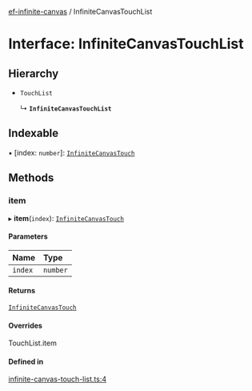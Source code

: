 [ef-infinite-canvas](api/README.md) / InfiniteCanvasTouchList

# Interface: InfiniteCanvasTouchList

## Hierarchy

- `TouchList`

  ↳ **`InfiniteCanvasTouchList`**

## Indexable

▪ [index: `number`]: [`InfiniteCanvasTouch`](api/interfaces/InfiniteCanvasTouch.md)

## Methods

### item

▸ **item**(`index`): [`InfiniteCanvasTouch`](api/interfaces/InfiniteCanvasTouch.md)

#### Parameters

| Name | Type |
| :------ | :------ |
| `index` | `number` |

#### Returns

[`InfiniteCanvasTouch`](api/interfaces/InfiniteCanvasTouch.md)

#### Overrides

TouchList.item

#### Defined in

[infinite-canvas-touch-list.ts:4](https://github.com/emilefokkema/infinite-canvas/blob/4a1afe1/src/api-surface/infinite-canvas-touch-list.ts#L4)
